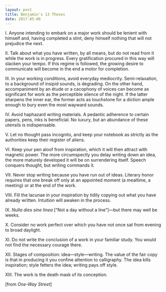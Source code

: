 ```yaml
---
layout: post
title: Benjamin's 13 Theses
date: 2017-05-06
---
```


I. Anyone intending to embark on a major work should be lenient with himself and, having completed a stint, deny himself nothing that will not prejudice the next.

II. Talk about what you have written, by all means, but do not read from it while the work is in progress. Every gratification procured in this way will slacken your tempo. If this regime is followed, the growing desire to communicate will become in the end a motor for completion.

III. In your working conditions, avoid everyday mediocrity. Semi-relaxation, to a background of insipid sounds, is degrading. On the other hand, accompaniment by an étude or a cacophony of voices can become as significant for work as the perceptible silence of the night. If the latter sharpens the inner ear, the former acts as touchstone for a diction ample enough to bury even the most wayward sounds.

IV. Avoid haphazard writing materials. A pedantic adherence to certain papers, pens, inks is beneficial. No luxury, but an abundance of these utensils is indispensable.

V. Let no thought pass incognito, and keep your notebook as strictly as the authorities keep their register of aliens.

VI. Keep your pen aloof from inspiration, which it will then attract with magnetic power. The more circumspectly you delay writing down an idea, the more maturely developed it will be on surrendering itself. Speech conquers thought, but writing commands it.

VII. Never stop writing because you have run out of ideas. Literary honor requires that one break off only at an appointed moment (a mealtime, a meeting) or at the end of the work.

VIII. Fill the lacunae in your inspiration by tidily copying out what you have already written. Intuition will awaken in the process.

IX. _Nulla dies sine linea_ [“Not a day without a line”]—but there may well be weeks.

X. Consider no work perfect over which you have not once sat from evening to broad daylight.

XI. Do not write the conclusion of a work in your familiar study. You would not find the necessary courage there.

XII. Stages of composition: idea—style—writing. The value of the fair copy is that in producing it you confine attention to calligraphy. The idea kills inspiration; style fetters the idea; writing pays off style.

XIII. The work is the death mask of its conception.

[from _One-Way Street_]

